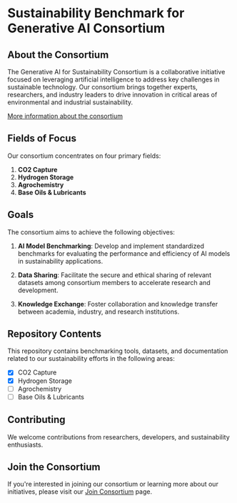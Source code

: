 # Sustainability Benchmark for Generative AI Consortium

## About the Consortium

The Generative AI for Sustainability Consortium is a collaborative initiative focused on leveraging artificial intelligence to address key challenges in sustainable technology. Our consortium brings together experts, researchers, and industry leaders to drive innovation in critical areas of environmental and industrial sustainability.

[More information about the consortium](https://insilico.com/sustainability)

## Fields of Focus

Our consortium concentrates on four primary fields:

1. **CO2 Capture**
2. **Hydrogen Storage**
3. **Agrochemistry**
4. **Base Oils & Lubricants**

## Goals

The consortium aims to achieve the following objectives:

1. **AI Model Benchmarking**: Develop and implement standardized benchmarks for evaluating the performance and efficiency of AI models in sustainability applications.

2. **Data Sharing**: Facilitate the secure and ethical sharing of relevant datasets among consortium members to accelerate research and development.

3. **Knowledge Exchange**: Foster collaboration and knowledge transfer between academia, industry, and research institutions.

## Repository Contents

This repository contains benchmarking tools, datasets, and documentation related to our sustainability efforts in the following areas:

- [x] CO2 Capture
- [x] Hydrogen Storage
- [ ] Agrochemistry
- [ ] Base Oils & Lubricants

## Contributing

We welcome contributions from researchers, developers, and sustainability enthusiasts. 
## Join the Consortium

If you're interested in joining our consortium or learning more about our initiatives, please visit our [Join Consortium](https://insilico.com/sustainability#rec766188096) page.
